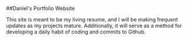 ##Daniel's Portfolio Website

This site is meant to be my living resume, and I will be making frequent updates as my projects mature.
Additionally, it will serve as a method for developing a daily habit of coding and commits to Github.
